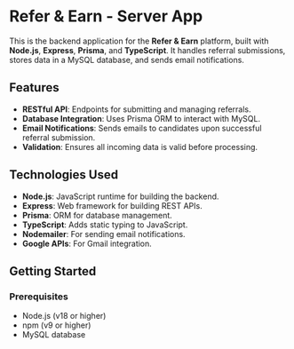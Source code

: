 
# Refer & Earn - Server App

This is the backend application for the **Refer & Earn** platform, built with **Node.js**, **Express**, **Prisma**, and **TypeScript**. It handles referral submissions, stores data in a MySQL database, and sends email notifications.

## Features

- **RESTful API**: Endpoints for submitting and managing referrals.
- **Database Integration**: Uses Prisma ORM to interact with MySQL.
- **Email Notifications**: Sends emails to candidates upon successful referral submission.
- **Validation**: Ensures all incoming data is valid before processing.

## Technologies Used

- **Node.js**: JavaScript runtime for building the backend.
- **Express**: Web framework for building REST APIs.
- **Prisma**: ORM for database management.
- **TypeScript**: Adds static typing to JavaScript.
- **Nodemailer**: For sending email notifications.
- **Google APIs**: For Gmail integration.

## Getting Started

### Prerequisites

- Node.js (v18 or higher)
- npm (v9 or higher)
- MySQL database

